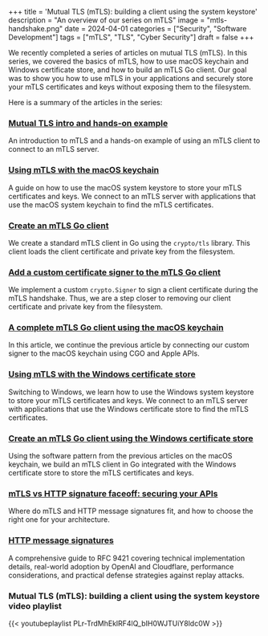 +++
title = 'Mutual TLS (mTLS): building a client using the system keystore'
description = "An overview of our series on mTLS"
image = "mtls-handshake.png"
date = 2024-04-01
categories = ["Security", "Software Development"]
tags = ["mTLS", "TLS", "Cyber Security"]
draft = false
+++

We recently completed a series of articles on mutual TLS (mTLS). In this series, we covered the basics of mTLS, how to
use macOS keychain and Windows certificate store, and how to build an mTLS Go client. Our goal was to show you how to
use mTLS in your applications and securely store your mTLS certificates and keys without exposing them to the
filesystem.

Here is a summary of the articles in the series:

### [Mutual TLS intro and hands-on example](../mtls-hello-world)

An introduction to mTLS and a hands-on example of using an mTLS client to connect to an mTLS server.

### [Using mTLS with the macOS keychain](../mtls-with-apple-keychain)

A guide on how to use the macOS system keystore to store your mTLS certificates and keys. We connect to an mTLS server
with applications that use the macOS system keychain to find the mTLS certificates.

### [Create an mTLS Go client](../mtls-go-client)

We create a standard mTLS client in Go using the `crypto/tls` library. This client loads the client certificate and
private key from the filesystem.

### [Add a custom certificate signer to the mTLS Go client](../mtls-go-custom-signer)

We implement a custom `crypto.Signer` to sign a client certificate during the mTLS handshake. Thus, we are a step closer
to removing our client certificate and private key from the filesystem.

### [A complete mTLS Go client using the macOS keychain](../mtls-go-client-using-apple-keychain)

In this article, we continue the previous article by connecting our custom signer to the macOS keychain using CGO and
Apple APIs.

### [Using mTLS with the Windows certificate store](../mtls-with-windows)

Switching to Windows, we learn how to use the Windows system keystore to store your mTLS certificates and keys. We
connect to an mTLS server with applications that use the Windows certificate store to find the mTLS certificates.

### [Create an mTLS Go client using the Windows certificate store](../mtls-go-client-windows-certificate-store)

Using the software pattern from the previous articles on the macOS keychain, we build an mTLS client in Go integrated
with the Windows certificate store to store the mTLS certificates and keys.

### [mTLS vs HTTP signature faceoff: securing your APIs](../mtls-vs-http-signature/)

Where do mTLS and HTTP message signatures fit, and how to choose the right one for your architecture.

### [HTTP message signatures](../http-message-signatures/)

A comprehensive guide to RFC 9421 covering technical implementation details, real-world adoption by OpenAI and Cloudflare, performance considerations, and practical defense strategies against replay attacks.

### Mutual TLS (mTLS): building a client using the system keystore video playlist

{{< youtubeplaylist PLr-TrdMhEklRF4lQ_bIH0WJTUiY8ldc0W >}}

